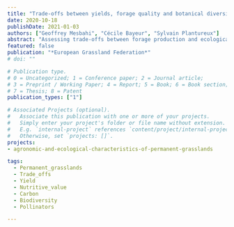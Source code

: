 ```yaml
---
title: "Trade-offs between yields, forage quality and botanical diversity in permanent grasslands of the Vosges Mountains in France"
date: 2020-10-18
publishDate: 2021-01-03
authors: ["Geoffrey Mesbahi", "Cécile Bayeur", "Sylvain Plantureux"]
abstract: "Assessing trade-offs between forage production and ecological characteristics delivered by grasslands is a growing concern for stakeholders and scientists. We sampled 50 grasslands from the Vosges Mountains (north-eastern France), and measured the agronomic (forage yield and quality) and biodiversity characteristics of each grassland. We assessed yield through dry matter production; fodder quality through organic matter digestibility, protein, energy and mineral content; and biodiversity through total and oligotrophic plant species richness and ecological indices. Using a Hierarchical Clustering on Principal Components, our results show that grasslands can be classified into three classes. The first class is made of grasslands associated with high quality forage but poor ecological value, the second of diverse and productive grasslands associated with poor forage quality, and the last one of grasslands and moors of high ecological value but poor forage yield and quality. These classes are mainly determined by agricultural practices and soil properties. Our study highlights the trade-offs between the agronomic and ecological characteristics of grasslands: grasslands cannot produce high yields, qualitative forage and protect biodiversity at the same time. We argue that agronomists and naturalists must work together at both farm- and landscape-scales to produce forage in sufficient quantity and quality while protecting biodiversity."
featured: false
publication: "*European Grassland Federation*"
# doi: ""

# Publication type.
# 0 = Uncategorized; 1 = Conference paper; 2 = Journal article;
# 3 = Preprint / Working Paper; 4 = Report; 5 = Book; 6 = Book section;
# 7 = Thesis; 8 = Patent
publication_types: ["1"]

# Associated Projects (optional).
#   Associate this publication with one or more of your projects.
#   Simply enter your project's folder or file name without extension.
#   E.g. `internal-project` references `content/project/internal-project/index.md`.
#   Otherwise, set `projects: []`.
projects:
- agronomic-and-ecological-characteristics-of-permanent-grasslands

tags:
  - Permanent_grasslands
  - Trade_offs
  - Yield
  - Nutritive_value
  - Carbon
  - Biodiversity
  - Pollinators

---
```

